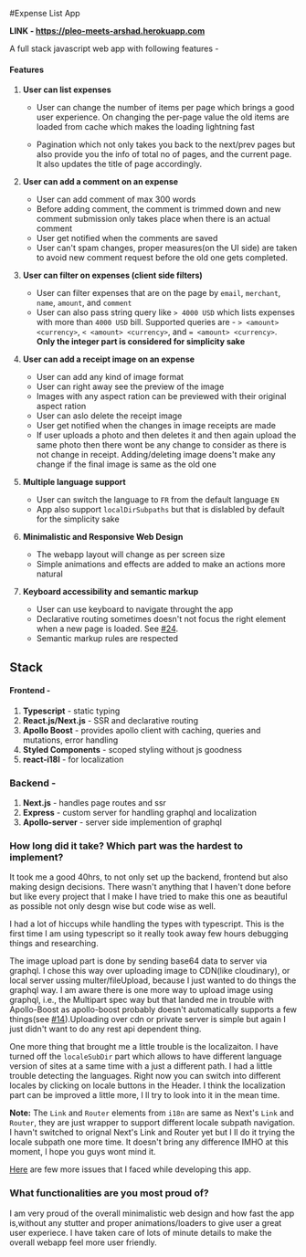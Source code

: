 
#Expense List App

**LINK - https://pleo-meets-arshad.herokuapp.com**

A full stack javascript web app with following features -


####  Features
1. **User can list expenses**
  
   - User can change the number of items per page which brings a good user experience. On changing the per-page value the old items are loaded from cache which makes the loading lightning fast

   - Pagination which not only takes you back to the next/prev pages but also provide you the info of total no of pages, and the current page. It also updates the title of page accordingly.

2. **User can add a comment on an expense**
   - User can add comment of max 300 words
   - Before adding comment, the comment is trimmed down and new comment submission only takes place when there is an actual comment
   - User get notified when the comments are saved
   - User can't spam changes, proper measures(on the UI side) are taken to avoid new comment request before the old one gets completed.
3. **User can filter on expenses (client side filters)**
   - User can filter expenses that are on the page by `email`, `merchant`, `name`, `amount`, and `comment` 
   - User can also pass string query like `> 4000 USD` which lists expenses with more than `4000 USD` bill. Supported queries are - `> <amount> <currency>`, `< <amount> <currency>`, and `= <amount> <currency>`. **Only the integer part is considered for simplicity sake**
4. **User can add a receipt image on an expense**
   - User can add any kind of image format
   - User can right away see the preview of the image
   - Images with any aspect ration can be previewed with their original aspect ration
   - User can aslo delete the receipt image
   - User get notified when the changes in image receipts are made
   - If user uploads a photo and then deletes it and then again upload the same photo then there wont be any change to consider as there is not change in receipt. Adding/deleting image doens't make any change if the final image is same as the old one
5. **Multiple language support**
    - User can switch the language to `FR` from the default language `EN`
    - App also support `localDirSubpaths` but that is dislabled by default for the simplicity sake
  
6.  **Minimalistic and Responsive Web Design**
    - The webapp layout will change as per screen size
    - Simple animations and effects are added to make an actions more natural
7. **Keyboard accessibility and semantic markup**
   - User can use keyboard to navigate throught the app
   - Declarative routing sometimes doesn't not focus the right element when a new page is loaded. See [#24](https://github.com/arshdkhn1/pleo-frontend-challenge/issues/24). 
   - Semantic markup rules are respected



## Stack  

#### Frontend -
1. **Typescript** - static typing
1. **React.js/Next.js** - SSR and declarative routing 
2. **Apollo Boost** - provides apollo client with caching, queries and mutations, error handling
3. **Styled Components** - scoped styling without js goodness
4. **react-i18l** - for localization

### Backend -
1. **Next.js** - handles page routes and ssr
2. **Express** - custom server for handling graphql and localization
3. **Apollo-server** - server side implemention of graphql


### How long did it take? Which part was the hardest to implement? 
It took me a good 40hrs, to not only set up the backend, frontend but also making design decisions. There wasn't anything that I haven't done before but like every project that I make I have tried to make this one as beautiful as possible not only desgn wise but code wise as well.

I had a lot of hiccups while handling the types with typescript. This is the first time I am using typescript so it really took away few hours debugging things and researching. 

The image upload part is done by sending base64 data to server via graphql. I chose this way over uploading image to CDN(like cloudinary), or local server ussing multer/fileUpload, because I just wanted to do things the graphql way. I am aware there is one more way to upload image using graphql, i.e., the Multipart spec way but that landed me in trouble with Apollo-Boost as apollo-boost probably doesn't automatically supports a few things(see [#14](https://github.com/arshdkhn1/pleo-frontend-challenge/issues/14)).Uploading over cdn or private server is simple but again I just didn't want to do any rest api dependent thing.

One more thing that brought me a little trouble is the localizaiton. I have turned off the `localeSubDir` part which allows to have different language version of sites at a same time with a just a different path. I had a little trouble detecting the languages. Right now you can switch into different locales by clicking on locale buttons in the Header. I think the localization part can be improved a little more, I ll try to look into it in the mean time.

**Note:** The `Link` and `Router` elements from `i18n` are same as Next's `Link` and `Router`,  they are just wrapper to support different locale subpath navigation. I havn't switched to orignal Next's Link and Router yet but I ll do it trying the locale subpath one more time.  It doesn't bring any difference IMHO at this moment, I hope you guys wont mind it.

[Here](https://github.com/arshdkhn1/pleo-frontend-challenge/issues?utf8=%E2%9C%93&q=is%3Aissue) are few more issues that I faced while developing this app.

### What functionalities are you most proud of?
I am very proud of the overall minimalistic web design and how fast the app is,without any stutter and proper animations/loaders to give user a great user experiece. I have taken care of lots of minute details to make the overall webapp feel more user friendly.
